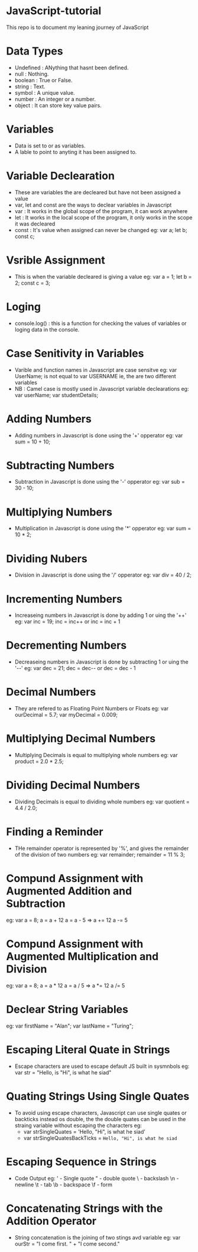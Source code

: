 # JavaScript-tutorial
This repo is to document my leaning journey of JavaScript 

# Data Types
- Undefined : ANything that hasnt been defined.
- null : Nothing.
- boolean : True or False.
- string : Text.
- symbol : A unique value.
- number : An integer or a number.
- object : It can store key value pairs.

# Variables 
- Data is set to or as variables.
- A lable to point to anyting it has been assigned to.

# Variable Declearation 
- These are variables the are decleared but have not been assigned a value
- var, let and const are the ways to declear variables in Javascript
- var : It works in the global scope of the program, it can work anywhere 
- let : It works in the local scope of the program, it only works in the scope it was decleared 
- const : It's value when assigned can never be changed
eg: 
   var a; 
   let b; 
   const c;

# Vsrible Assignment 
- This is when the variable decleared is giving a value
eg: 
   var a = 1; 
   let b = 2; 
   const c = 3;

# Loging 
- console.log() : this is a function for checking the values of variables or loging data in the console.

# Case Senitivity in Variables
- Varible and function names in Javascript are case sensitve
eg:
   var UserName; is not equal to var USERNAME
   ie, the are two different variables
- NB : Camel case is mostly used in Javascript variable declearations
eg:
   var userName;
   var studentDetails;

# Adding Numbers
- Adding numbers in Javascript is done using the '+' opperator
eg:
   var sum = 10 + 10;

# Subtracting Numbers
- Subtraction in Javascript is done using the '-' opperator
eg:
   var sub = 30 - 10;

# Multiplying Numbers
- Multiplication in Javascript is done using the '*' opperator
eg:
   var sum = 10 * 2;

# Dividing Nubers 
- Division in Javascript is done using the '/' opperator
eg:
   var div = 40 / 2;

# Incrementing Numbers 
- Increaseing numbers in Javascript is done by adding 1 or uing the '++'
eg:
   var inc = 19;
   inc = inc++ or inc = inc + 1

# Decrementing Numbers 
- Decreaseing numbers in Javascript is done by subtracting 1 or uing the '--'
eg:
   var dec = 21;
   dec = dec-- or dec = dec - 1

# Decimal Numbers
- They are refered to as Floating Point Numbers or Floats
eg:
   var ourDecimal = 5.7;
   var myDecimal = 0.009;

# Multiplying Decimal Numbers
- Multiplying Decimals is equal to multiplying whole numbers 
eg:
   var product = 2.0 * 2.5;

# Dividing Decimal Numbers
- Dividing Decimals is equal to dividing whole numbers
eg:
   var quotient = 4.4 / 2.0;

# Finding a Reminder 
- THe remainder operator is represented by '%', and gives the remainder of the division of two numbers 
eg:
   var remainder;
   remainder = 11 % 3;

# Compund Assignment with Augmented Addition and Subtraction
eg: 
   var a = 8;
   a = a + 12  a = a - 5
   => a += 12  a -= 5

# Compund Assignment with Augmented Multiplication and Division
eg: 
   var a = 8;
   a = a * 12  a = a / 5
   => a *= 12  a /= 5

# Declear String Variables
eg: 
   var firstName = "Alan";
   var lastName = "Turing";

# Escaping Literal Quate in Strings
- Escape characters are used to escape default JS built in sysmnbols
eg:
   var str = "Hello, is \"Hi\", is what he siad"

# Quating Strings Using Single Quates
- To avoid using escape characters, Javascript can use single quates or backticks instead os double, the the double quates can be used in the straing variable without escaping the characters
eg:
   - var strSingleQuates = 'Hello, "Hi", is what he siad'
   - var strSingleQuatesBackTicks = `Hello, "Hi", is what he siad`

# Escaping Sequence in Strings
- Code Output 
eg:
   \' - Single quote
   \" - double quote 
   \\ - backslash
   \n - newline
   \t - tab
   \b - backspace
   \f - form 
   
# Concatenating Strings with the Addition Operator
- String concatenation is the joining of two stings avd variable 
eg:
   var ourStr = "I come first. " + "I come second."